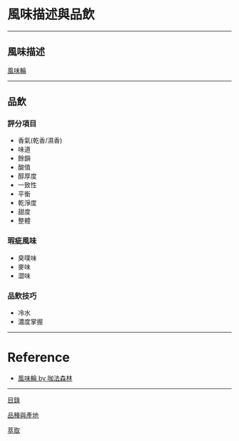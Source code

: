 # 風味描述與品飲

---

## 風味描述
[風味輪]

---
## 品飲

### 評分項目
- 香氣(乾香/濕香)
- 味道
- 餘韻
- 酸值
- 醇厚度
- 一致性
- 平衡
- 乾淨度
- 甜度
- 整體

### 瑕疵風味
- 臭噗味
- 麥味
- 澀味


### 品飲技巧

- 冷水
- 濃度掌握

---
# Reference

- [風味輪 by 咖法森林]


[風味輪]: https://www.originkaffa.com/kaffa-upload/SCAA_FlavorWheel-zh-TW.03-24-16.png
[風味輪 by 咖法森林]:  https://www.originkaffa.com/scaa%E5%92%96%E5%95%A1%E9%A2%A8%E5%91%B3%E8%BC%AA%E4%B8%AD%E6%96%87%E7%BF%BB%E8%AD%AF%E7%89%88%E4%B8%8B%E8%BC%89/

---
[目錄]

[品種與產地]

[萃取]

[目錄]: README.md
[品種與產地]: 品種與產地.md
[萃取]: 萃取.md


